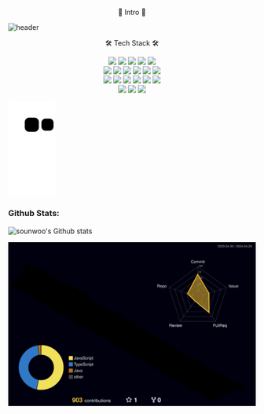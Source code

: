 <p align="center">🌱 Intro 🌱<p>
  
![header](https://capsule-render.vercel.app/api?type=soft&color=auto&height=150&section=header&text=SounwooPark&fontSize=70&animation=twinkling)  

<p align="center"> 🛠 Tech Stack 🛠 <p>

<p align="center">
<img src="https://img.shields.io/badge/JavaScript-F7DF1E?style=for-the-badge&logo=JavaScript&logoColor=white"> 
<img src="https://img.shields.io/badge/Nestjs-E0234E?style=for-the-badge&logo=NestJS&logoColor=white">  
<img src="https://img.shields.io/badge/TypeScript-3178C6?style=for-the-badge&logo=TypeScript&logoColor=white">
<img src="https://img.shields.io/badge/Docker-2496ED?style=for-the-badge&logo=Docker&logoColor=white"> 
<img src="https://img.shields.io/badge/KuberNetes-326CE5?style=for-the-badge&logo=Kubernetes&logoColor=white">

<br>

<img src="https://img.shields.io/badge/Spring Boot-6DB33F?style=for-the-badge&logo=Spring Boot&logoColor=white">
<img src="https://img.shields.io/badge/Python-3776AB?style=for-the-badge&logo=Python&logoColor=white">
<img src="https://img.shields.io/badge/Scrapy-60A839?style=for-the-badge&logo=Scrapy&logoColor=white">
<img src="https://img.shields.io/badge/MySQL-4479A1?style=for-the-badge&logo=MySQL&logoColor=success">
<img src="https://img.shields.io/badge/PostGresql-4169E1?style=for-the-badge&logo=PostGresql&logoColor=white">
<img src="https://img.shields.io/badge/Prisma-2D3748?style=for-the-badge&logo=Prisma&logoColor=white">

<br>
 
<img src="https://img.shields.io/badge/express-666666?style=for-the-badge&logo=express&logoColor=white">
<img src="https://img.shields.io/badge/Node.js-33cc00?style=for-the-badge&logo=Node.js&logoColor=white">
<img src="https://img.shields.io/badge/mongodb-47A248?style=for-the-badge&logo=mongodb&logoColor=success">
<img src="https://img.shields.io/badge/AWS-232F3E?style=for-the-badge&logo=Amazon AWS&logoColor=white">
<img src="https://img.shields.io/badge/JSON Web Tokens-000000?style=for-the-badge&logo=JSON Web Tokens&logoColor=white">
<img src="https://img.shields.io/badge/Sequelize-52B0E7?style=for-the-badge&logo=Sequelize&logoColor=white">  
<br>
  
<img src="https://img.shields.io/badge/Visual Studio Code-007ACC?style=for-the-badge&logo=Visual Studio Code&logoColor=white"> 
<img src="https://img.shields.io/badge/npm-CB3837?style=for-the-badge&logo=npm&logoColor=white"> 
<img src="https://img.shields.io/badge/Intellij Idea-000000?style=for-the-badge&logo=Intellij Idea&logoColor=white"> 

<p>

![snake gif](https://github.com/sounwoo/sounwoo/blob/output/github-contribution-grid-snake.svg)

### Github Stats:

 <img  width="450em" align="center" alt="sounwoo's Github stats"  src="https://github-readme-stats.vercel.app/api?username=sounwoo&show_icons=true&count_private=true&theme=radical" /> 

 ![](./profile-3d-contrib/profile-night-rainbow.svg)

